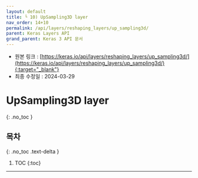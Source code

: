 ```yaml
---
layout: default
title: └ 10) UpSampling3D layer
nav_order: 14+10
permalink: /api/layers/reshaping_layers/up_sampling3d/
parent: Keras Layers API
grand_parent: Keras 3 API 문서
---
```


* 원본 링크 : [https://keras.io/api/layers/reshaping_layers/up_sampling3d/](https://keras.io/api/layers/reshaping_layers/up_sampling3d/){:target="_blank"}
* 최종 수정일 : 2024-03-29

# UpSampling3D layer
{: .no_toc }

## 목차
{: .no_toc .text-delta }

1. TOC
{:toc}

---
